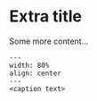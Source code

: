 # Extra title
Some more content...

```{figure} ../figures/cakejes.svg
---
width: 80%
align: center
---
<caption text>
